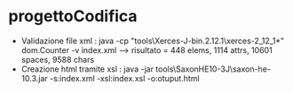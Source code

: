 # progettoCodifica
- Validazione file xml : java -cp "tools\Xerces-J-bin.2.12.1\xerces-2_12_1*" dom.Counter -v index.xml --> risultato = 448 elems, 1114 attrs, 10601 spaces, 9588 chars
- Creazione html tramite xsl : java -jar tools\SaxonHE10-3J\saxon-he-10.3.jar -s:index.xml -xsl:index.xsl -o:otuput.html
